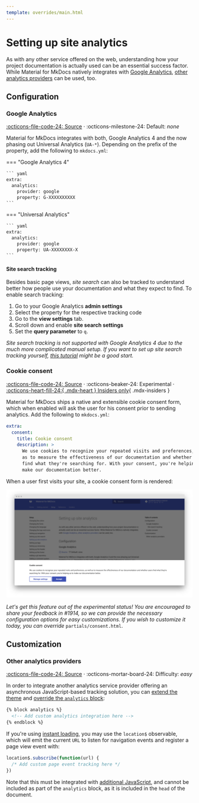 ```yaml
---
template: overrides/main.html
---
```


# Setting up site analytics

As with any other service offered on the web, understanding how your project
documentation is actually used can be an essential success factor. While
Material for MkDocs natively integrates with [Google Analytics][1], [other
analytics providers][2] can be used, too.

  [1]: https://developers.google.com/analytics
  [2]: #other-analytics-providers

## Configuration

### Google Analytics

[:octicons-file-code-24: Source][3] · :octicons-milestone-24: Default: _none_

Material for MkDocs integrates with both, Google Analytics 4 and the now phasing
out Universal Analytics (`UA-*`). Depending on the prefix of the property, add
the following to `mkdocs.yml`:

=== "Google Analytics 4"

    ``` yaml
    extra:
      analytics:
        provider: google
        property: G-XXXXXXXXXX
    ```

=== "Universal Analytics"

    ``` yaml
    extra:
      analytics:
        provider: google
        property: UA-XXXXXXXX-X
    ```

  [3]: https://github.com/squidfunk/mkdocs-material/blob/master/src/partials/integrations/analytics.html

#### Site search tracking

Besides basic page views, _site search_ can also be tracked to understand better
how people use your documentation and what they expect to find. To enable
search tracking:

1. Go to your Google Analytics __admin settings__
2. Select the property for the respective tracking code
3. Go to the __view settings__ tab.
4. Scroll down and enable __site search settings__
5. Set the __query parameter__ to `q`.

_Site search tracking is not supported with Google Analytics 4 due to the much
more complicated manual setup. If you want to set up site search tracking
yourself, [this tutorial][4] might be a good start._

  [4]: https://www.analyticsmania.com/post/track-site-search-with-google-tag-manager-and-google-analytics/

### Cookie consent

[:octicons-file-code-24: Source][5] ·
:octicons-beaker-24: Experimental ·
[:octicons-heart-fill-24:{ .mdx-heart } Insiders only][5]{ .mdx-insiders }

Material for MkDocs ships a native and extensible cookie consent form, which
when enabled will ask the user for his consent prior to sending analytics.
Add the following to `mkdocs.yml`:

``` yaml
extra:
  consent:
    title: Cookie consent
    description: >
      We use cookies to recognize your repeated visits and preferences, as well
      as to measure the effectiveness of our documentation and whether users
      find what they're searching for. With your consent, you're helping us to
      make our documentation better.
```

When a user first visits your site, a cookie consent form is rendered:

[![With tabs][6]][6]

  [5]: ../insiders/index.md
  [6]: ../assets/screenshots/consent.png

_Let's get this feature out of the experimental status! You are encouraged to
share your feedback in #1914, so we can provide the necessary configuration
options for easy customizations. If you wish to customize it today, you can
override_ `partials/consent.html`.

## Customization

### Other analytics providers

[:octicons-file-code-24: Source][3] ·
:octicons-mortar-board-24: Difficulty: _easy_

In order to integrate another analytics service provider offering an
asynchronous JavaScript-based tracking solution, you can [extend the theme][7]
and [override the `analytics` block][8]:

``` html
{% block analytics %}
  <!-- Add custom analytics integration here -->
{% endblock %}
```

  [7]: ../customization.md#extending-the-theme
  [8]: ../customization.md#overriding-blocks-recommended

If you're using [instant loading][9], you may use the `location$` observable,
which will emit the current `URL` to listen for navigation events and register
a page view event with:

``` js
location$.subscribe(function(url) {
  /* Add custom page event tracking here */
})
```

Note that this must be integrated with [additional JavaScript][10], and cannot be
included as part of the `analytics` block, as it is included in the `head` of
the document.

  [9]: setting-up-navigation.md#instant-loading
  [10]: ../customization.md#additional-javascript
